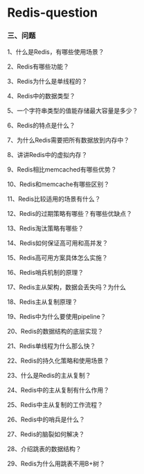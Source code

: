 # Redis-question



### 三、问题

1、什么是Redis，有哪些使用场景？

2、Redis有哪些功能？

3、Redis为什么是单线程的？

4、Redis中的数据类型？

5、一个字符串类型的值能存储最大容量是多少？

6、Redis的特点是什么？

7、为什么Redis需要把所有数据放到内存中？

8、讲讲Redis中的虚拟内存？

9、Redis相比memcached有哪些优势？

10、Redis和memcache有哪些区别？

11、Redis比较适用的场景有什么？

12、Redis的过期策略有哪些？有哪些优缺点？

13、Redis淘汰策略有哪些？

14、Redis如何保证高可用和高并发？

15、Redis高可用方案具体怎么实施？

16、Redis哨兵机制的原理？

17、Redis主从架构，数据会丢失吗？为什么

18、Redis主从复制原理？

19、Redis中为什么要使用pipeline？

20、Redis的数据结构的底层实现？

21、Redis单线程为什么那么快？

22、Redis的持久化策略和使用场景？

23、什么是Redis的主从复制？

24、Redis中的主从复制有什么作用？

25、Redis中主从复制的工作流程？

26、Redis中的哨兵是什么？

27、Redis的脑裂如何解决？

28、介绍跳表的数据结构？

29、Redis为什么用跳表不用B+树？